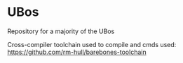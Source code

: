 # UBos
Repository for a majority of the UBos


Cross-compiler toolchain used to compile and cmds used: https://github.com/rm-hull/barebones-toolchain
